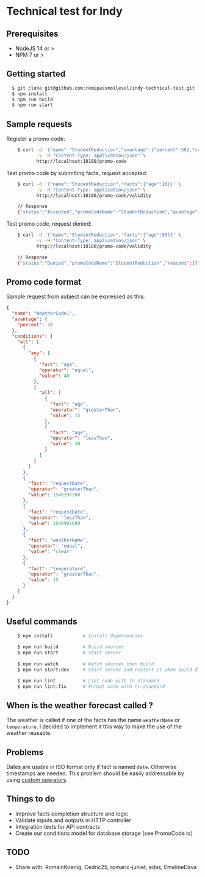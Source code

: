 # Technical test for Indy

## Prerequisites

- NodeJS 14 or >
- NPM 7 or > 


## Getting started

```bash
  $ git clone git@github.com:remipassmoilesel/indy-technical-test.git
  $ npm install
  $ npm run build
  $ npm run start
```


## Sample requests

Register a promo code:  
```bash
    $ curl -d '{"name":"StudentReduction","avantage":{"percent":50},"conditions":{"all":[{"fact":"age","operator":"greaterThan","value":15},{"fact":"age","operator":"lessThan","value":18}]}}' \
           -v -H "Content-Type: application/json" \
           http://localhost:10180/promo-code
```

Test promo code by submitting facts, request accepted:    
```bash
    $ curl -d '{"name":"StudentReduction","facts":{"age":16}}' \
           -v -H "Content-Type: application/json" \
           http://localhost:10180/promo-code/validity

    // Response
    {"status":"Accepted","promoCodeName":"StudentReduction","avantage":{"percent":50}}
```

Test promo code, request denied:    
```bash
    $ curl -d '{"name":"StudentReduction","facts":{"age":55}}' \
           -v -H "Content-Type: application/json" \
           http://localhost:10180/promo-code/validity

    // Response
    {"status":"Denied","promoCodeName":"StudentReduction","reasons":[{"text":"age MUST BE lessThan THAN/TO 18","fact":"age","operator":"lessThan","value":"18"}]}
```

## Promo code format

Sample request from subject can be expressed as this:  

```json
{
  "name": "WeatherCode1",
  "avantage": {
    "percent": 20
  },
  "conditions": {
    "all": [
      {
        "any": [
          {
            "fact": "age",
            "operator": "equal",
            "value": 40
          },
          {
            "all": [
              {
                "fact": "age",
                "operator": "greaterThan",
                "value": 15
              },
              {
                "fact": "age",
                "operator": "lessThan",
                "value": 30
              }
            ]
          }
        ]
      },
      {
        "fact": "requestDate",
        "operator": "greaterThan",
        "value": 1546297200
      },
      {
        "fact": "requestDate",
        "operator": "lessThan",
        "value": 1640991600
      },
      {
        "fact": "weatherName",
        "operator": "equal",
        "value": "clear"
      },
      {
        "fact": "temperature",
        "operator": "greaterThan",
        "value": 15
      }
    ]
  }
}
```


## Useful commands

```bash
    $ npm install           # Install dependencies
    
    $ npm run build         # Build sources
    $ npm run start         # Start server
    
    $ npm run watch         # Watch sources then build
    $ npm run start:dev     # Start server and restart it when build directory changes

    $ npm run lint          # Lint code with ts-standard      
    $ npm run lint:fix      # Format code with ts-standard
```

## When is the weather forecast called ? 

The weather is called if one of the facts has the name `weatherName` or `temperature`. I decided to implement it this way 
to make the use of the weather reusable. 


## Problems 

Dates are usable in ISO format only if fact is named `date`. Otherwise timestamps are needed. This problem should be easily 
addressable by using [custom operators](https://github.com/CacheControl/json-rules-engine/blob/master/examples/06-custom-operators.js).


## Things to do

- Improve facts completion structure and logic
- Validate inputs and outputs in HTTP controller
- Integration tests for API contracts
- Create our conditions model for database storage (see PromoCode.ts)


## TODO

- Share with: RomainKoenig, Cedric25, romaric-juniet, edas, EmelineDava
